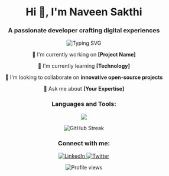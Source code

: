 <h1 align="center">Hi 👋, I'm Naveen Sakthi</h1>
<h3 align="center">A passionate developer crafting digital experiences</h3>

<p align="center">
  <img src="https://readme-typing-svg.herokuapp.com?font=Fira+Code&pause=1000&color=2196F3&center=true&vCenter=true&width=435&lines=Full+Stack+Developer;Open+Source+Enthusiast;Always+learning+new+things" alt="Typing SVG" />
</p>

<div align="center">
  
🔭 I'm currently working on **[Project Name]**

🌱 I'm currently learning **[Technology]**

👯 I'm looking to collaborate on **innovative open-source projects**

💬 Ask me about **[Your Expertise]**

</div>

<h3 align="center">Languages and Tools:</h3>
<p align="center">
  <img src="https://skillicons.dev/icons?i=js,ts,react,nodejs,python,git" />
</p>



<p align="center">
  <img src="https://github-readme-streak-stats.herokuapp.com/?user=YOURUSERNAME&theme=tokyonight&hide_border=true" alt="GitHub Streak" />
</p>

<h3 align="center">Connect with me:</h3>
<p align="center">
  <a href="https://linkedin.com/in/YOURPROFILE" target="_blank">
    <img src="https://img.shields.io/badge/LinkedIn-0077B5?style=for-the-badge&logo=linkedin&logoColor=white" alt="LinkedIn" />
  </a>
  <a href="https://twitter.com/YOURPROFILE" target="_blank">
    <img src="https://img.shields.io/badge/Twitter-1DA1F2?style=for-the-badge&logo=twitter&logoColor=white" alt="Twitter" />
  </a>
</p>

<p align="center">
  <img src="https://komarev.com/ghpvc/?username=YOURUSERNAME&color=blueviolet&style=flat-square" alt="Profile views" />
</p>
